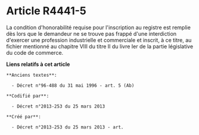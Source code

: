 # Article R4441-5

La condition d'honorabilité requise pour l'inscription au registre est remplie dès lors que le demandeur ne se trouve pas
frappé d'une interdiction d'exercer une profession industrielle et commerciale et inscrit, à ce titre, au fichier mentionné
au chapitre VIII du titre II du livre Ier de la partie législative du code de commerce.

**Liens relatifs à cet article**

	**Anciens textes**:

	  - Décret n°96-488 du 31 mai 1996 - art. 5 (Ab)

	**Codifié par**:

	  - Décret n°2013-253 du 25 mars 2013

	**Créé par**:

	  - Décret n°2013-253 du 25 mars 2013 - art.
